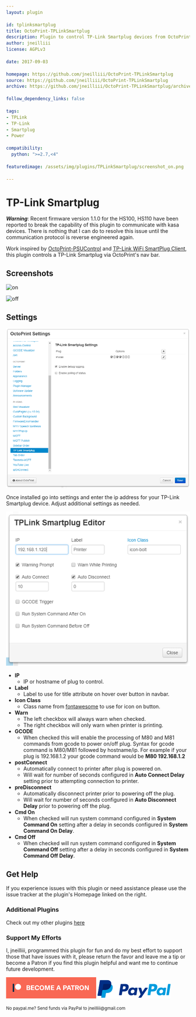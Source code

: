 ```yaml
---
layout: plugin

id: tplinksmartplug
title: OctoPrint-TPLinkSmartplug
description: Plugin to control TP-Link Smartplug devices from OctoPrint web interface.
author: jneilliii
license: AGPLv3

date: 2017-09-03

homepage: https://github.com/jneilliii/OctoPrint-TPLinkSmartplug
source: https://github.com/jneilliii/OctoPrint-TPLinkSmartplug
archive: https://github.com/jneilliii/OctoPrint-TPLinkSmartplug/archive/master.zip

follow_dependency_links: false

tags:
- TPLink
- TP-Link
- Smartplug
- Power

compatibility:
  python: ">=2.7,<4"

featuredimage: /assets/img/plugins/TPLinkSmartplug/screenshot_on.png

---
```


# TP-Link Smartplug

***Warning***: Recent firmware version 1.1.0 for the HS100, HS110 have been reported to break the capability of this plugin to communicate with kasa devices. There is nothing that I can do to resolve this issue until the communication protocol is reverse engineered again.

Work inspired by [OctoPrint-PSUControl](https://github.com/kantlivelong/OctoPrint-PSUControl) and [TP-Link WiFi SmartPlug Client](https://github.com/softScheck/tplink-smartplug), this plugin controls a TP-Link Smartplug via OctoPrint's nav bar.

## Screenshots

![on](/assets/img/plugins/TPLinkSmartplug/screenshot_on.png)

![off](/assets/img/plugins/TPLinkSmartplug/screenshot_off.png)

## Settings

![screenshot](/assets/img/plugins/TPLinkSmartplug/settings.png)

Once installed go into settings and enter the ip address for your TP-Link Smartplug device. Adjust additional settings as needed.

![screenshot](/assets/img/plugins/TPLinkSmartplug/smartplug_editor.png)

- **IP**
  - IP or hostname of plug to control.
- **Label**
  - Label to use for title attribute on hover over button in navbar.
- **Icon Class**
  - Class name from [fontawesome](http://fontawesome.io/3.2.1/cheatsheet/) to use for icon on button.
- **Warn**
  - The left checkbox will always warn when checked.
  - The right checkbox will only warn when printer is printing.
- **GCODE**
  - When checked this will enable the processing of M80 and M81 commands from gcode to power on/off plug.  Syntax for gcode command is M80/M81 followed by hostname/ip.  For example if your plug is 192.168.1.2 your gcode command would be **M80 192.168.1.2**
- **postConnect**
  - Automatically connect to printer after plug is powered on.
  - Will wait for number of seconds configured in **Auto Connect Delay** setting prior to attempting connection to printer.
- **preDisconnect**
  - Automatically disconnect printer prior to powering off the plug.
  - Will wait for number of seconds configured in **Auto Disconnect Delay** prior to powering off the plug.
- **Cmd On**
  - When checked will run system command configured in **System Command On** setting after a delay in seconds configured in **System Command On Delay**.
- **Cmd Off**
  - When checked will run system command configured in **System Command Off** setting after a delay in seconds configured in **System Command Off Delay**.

## Get Help

If you experience issues with this plugin or need assistance please use the issue tracker at the plugin's Homepage linked on the right.

### Additional Plugins

Check out my other plugins [here](https://plugins.octoprint.org/by_author/#jneilliii)

### Support My Efforts
I, jneilliii, programmed this plugin for fun and do my best effort to support those that have issues with it, please return the favor and leave me a tip or become a Patron if you find this plugin helpful and want me to continue future development.

[![Patreon](/assets/img/plugins/TPLinkSmartplug/patreon-with-text-new.png)](https://www.patreon.com/jneilliii) [![paypal](/assets/img/plugins/TPLinkSmartplug/paypal-with-text.png)](https://paypal.me/jneilliii)

<small>No paypal.me? Send funds via PayPal to jneilliii&#64;gmail&#46;com</small>
